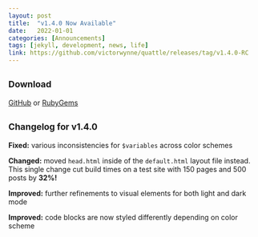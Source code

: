 ```yaml
---
layout: post
title:  "v1.4.0 Now Available"
date:   2022-01-01
categories: [Announcements]
tags: [jekyll, development, news, life]
link: https://github.com/victorwynne/quattle/releases/tag/v1.4.0-RC
---
```


## <small>Download</small>
[GitHub](https://github.com/victorwynne/quattle/releases) or [RubyGems](https://rubygems.org/gems/quattle)<br>

## <small>Changelog for v1.4.0</small>

**Fixed:** various inconsistencies for `$variables` across color schemes

**Changed:** moved `head.html` inside of the `default.html` layout file instead. This single change cut build times on a test site with 150 pages and 500 posts by **32%!**

**Improved:** further refinements to visual elements for both light and dark mode

**Improved:** code blocks are now styled differently depending on color scheme
